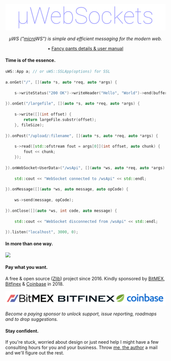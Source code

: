 <div align="center">
<img src="logo.png" />
    
*µWS ("[micro](https://en.wikipedia.org/wiki/Micro-)WS") is simple and efficient messaging for the modern web.*

• [Fancy pants details & user manual](http://)

</div>

#### Time is of the essence.
```c++
uWS::App a; // or uWS::SSLApp(options) for SSL

a.onGet("/", [](auto *s, auto *req, auto *args) {

    s->writeStatus("200 OK")->writeHeader("Hello", "World")->end(buffer);
    
}).onGet("/largefile", [](auto *s, auto *req, auto *args) {

    s->write([](int offset) {
        return largeFile.substr(offset);
    }, fileSize);
    
}).onPost("/upload/:filename", [](auto *s, auto *req, auto *args) {

    s->read([std::ofstream fout = args[0]](int offset, auto chunk) {
        fout << chunk;
    });
    
}).onWebSocket<UserData>("/wsApi", [](auto *ws, auto *req, auto *args) {

    std::cout << "WebSocket connected to /wsApi" << std::endl;
    
}).onMessage([](auto *ws, auto message, auto opCode) {

    ws->send(message, opCode);
    
}).onClose([](auto *ws, int code, auto message) {

    std::cout << "WebSocket disconnected from /wsApi" << std::endl;
    
}).listen("localhost", 3000, 0);
```
#### In more than one way.
![](https://github.com/uNetworking/uWebSockets/raw/master/misc/images/overview.png)

#### Pay what you want.
A free & open source ([Zlib](LICENSE)) project since 2016. Kindly sponsored by [BitMEX](https://bitmex.com), [Bitfinex](https://bitfinex.com) & [Coinbase](https://www.coinbase.com/) in 2018.

<div align="center"><img src="2018.png"/></div>

*Become a paying sponsor to unlock support, issue reporting, roadmaps and to drop suggestions.*

#### Stay confident.
If you're stuck, worried about design or just need help I might have a few consulting hours for you and your business. Throw [me, the author](https://github.com/alexhultman) a mail and we'll figure out the rest.
